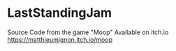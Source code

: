 # LastStandingJam
Source Code from the game "Moop"
Available on itch.io https://matthieumignon.itch.io/moop
